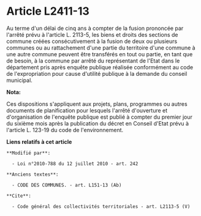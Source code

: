 # Article L2411-13

Au terme d'un délai de cinq ans à compter de la fusion prononcée par l'arrêté prévu à l'article L. 2113-5, les biens et
droits des sections de commune créées consécutivement à la fusion de deux ou plusieurs communes ou au rattachement d'une
partie du territoire d'une commune à une autre commune peuvent être transférés en tout ou partie, en tant que de besoin, à la
commune par arrêté du représentant de l'Etat dans le département pris après enquête publique réalisée conformément au code de
l'expropriation pour cause d'utilité publique à la demande du conseil municipal.

**Nota:**

Ces dispositions s'appliquent aux projets, plans, programmes ou autres documents de planification pour lesquels l'arrêté
d'ouverture et d'organisation de l'enquête publique est publié à compter du premier jour du sixième mois après la publication
du décret en Conseil d'Etat prévu à l'article L. 123-19 du code de l'environnement.

**Liens relatifs à cet article**

	**Modifié par**:

	  - Loi n°2010-788 du 12 juillet 2010 - art. 242

	**Anciens textes**:

	  - CODE DES COMMUNES. - art. L151-13 (Ab)

	**Cite**:

	  - Code général des collectivités territoriales - art. L2113-5 (V)
